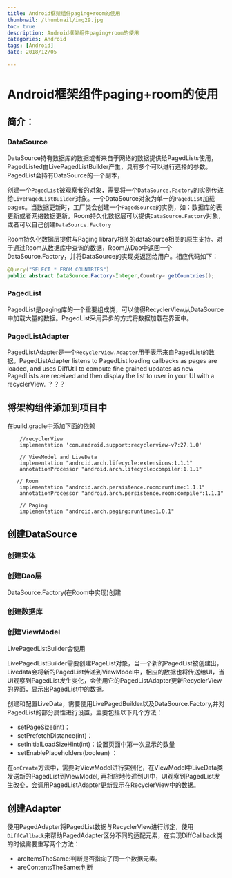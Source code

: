 ```yaml
---
title: Android框架组件paging+room的使用
thumbnail: /thumbnail/img29.jpg
toc: true
description: Android框架组件paging+room的使用
categories: Android
tags: [Android]
date: 2018/12/05

---
```


# Android框架组件paging+room的使用

## 简介：

### DataSource

DataSource持有数据库的数据或者来自于网络的数据提供给PagedLists使用，PagedListed由LivePagedListBuilder产生，具有多个可以进行选择的参数。PagedList会持有DataSource的一个副本，
<!--more-->

创建一个`PagedList`被观察者的对象，需要将一个`DataSource.Factory`的实例传递给`LivePagedListBuilder`对象。一个DataSource对象为单一的`PagedList`加载pages。当数据更新时，工厂类会创建一个`PagedSource`的实例，如：数据库的表更新或者网络数据更新。Room持久化数据层可以提供`DataSource.Factory`对象，或者可以自己创建`DataSource.Factory`

Room持久化数据层提供与Paging library相关的dataSource相关的原生支持。对于通过Room从数据库中查询的数据，Room从Dao中返回一个DataSource.Factory，并将DataSource的实现类返回给用户。相应代码如下：

```java
@Query("SELECT * FROM COUNTRIES")
public abstract DataSource.Factory<Integer,Country> getCountries();
```

### PagedList

PagedList是paging库的一个重要组成类，可以使得RecyclerView从DataSource中加载大量的数据。PagedList采用异步的方式将数据加载在界面中。

### PagedListAdapter

PagedListAdapter是一个`RecyclerView.Adapter`用于表示来自PagedList的数据。PagedListAdapter listens to PagedList loading callbacks as pages are loaded, and uses DiffUtil to compute fine grained updates as new PagedLists are received and then display the list to user in your UI with a recyclerView. ？？？

## 将架构组件添加到项目中

在build.gradle中添加下面的依赖

```markup
    //recyclerView
    implementation 'com.android.support:recyclerview-v7:27.1.0'

    // ViewModel and LiveData
    implementation "android.arch.lifecycle:extensions:1.1.1"
    annotationProcessor "android.arch.lifecycle:compiler:1.1.1"

   // Room
    implementation "android.arch.persistence.room:runtime:1.1.1"
    annotationProcessor "android.arch.persistence.room:compiler:1.1.1"

    // Paging
    implementation "android.arch.paging:runtime:1.0.1"
```

## 创建DataSource

### 创建实体

### 创建Dao层

DataSource.Factory\(在Room中实现\)创建

### 创建数据库

### 创建ViewModel

LivePagedListBuilder会使用

LivePagedListBuilder需要创建PageList对象，当一个新的PagedList被创建出，Livedata会将新的PagedList传递到ViewModel中，相应的数据也将传送给UI，当UI观察到PagedList发生变化，会使用它的PagedListAdapter更新RecyclerView的界面，显示出PagedList中的数据。

创建和配置LiveData，需要使用LivePagedBuilder以及DataSource.Factory,并对PagedList的部分属性进行设置，主要包括以下几个方法：

* setPageSize\(int\)：
* setPrefetchDistance\(int\)：
* setInitialLoadSizeHint\(int\)：设置页面中第一次显示的数量
* setEnablePlaceholders\(boolean\) ：

在`onCreate`方法中，需要对ViewModel进行实例化，在ViewModel中LiveData类发送新的PagedList到ViewModel, 再相应地传递到UI中，UI观察到PagedList发生改变，会调用PagedListAdapter更新显示在RecyclerView中的数据。

## 创建Adapter

使用PagedAdapter将PagedList数据与RecyclerView进行绑定，使用`DiffCallback`来帮助PagedAdapter区分不同的适配元素，在实现DiffCallback类的时候需要重写两个方法：

* areItemsTheSame:判断是否指向了同一个数据元素。
* areContentsTheSame:判断

